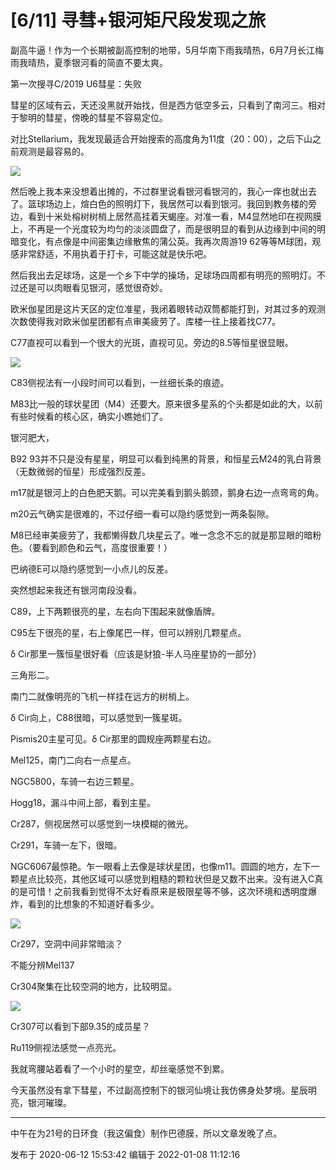 # [6/11] 寻彗+银河矩尺段发现之旅

副高牛逼！作为一个长期被副高控制的地带，5月华南下雨我晴热，6月7月长江梅雨我晴热，夏季银河看的简直不要太爽。

第一次搜寻C/2019 U6彗星：失败

彗星的区域有云，天还没黑就开始找，但是西方低空多云，只看到了南河三。相对于黎明的彗星，傍晚的彗星不容易定位。

对比Stellarium，我发现最适合开始搜索的高度角为11度（20：00），之后下山之前观测是最容易的。

![](https://pica.zhimg.com/v2-611e20e77975ea4883d70270ce31a9a8_720w.jpg?source=d16d100b)

  

然后晚上我本来没想着出摊的，不过群里说看银河看银河的，我心一痒也就出去了。篮球场边上，煊白色的照明灯下，我居然可以看到银河。我回到教务楼的旁边，看到十米处榕树树梢上居然高挂着天蝎座。对准一看，M4显然地印在视网膜上，不再是一个光度较为均匀的淡淡圆盘了，而是很明显的看到从边缘到中间的明暗变化，有点像是中间密集边缘散焦的蒲公英。我再次周游19
62等等M球团，观感非常舒适，不用执着于打卡，可能这就是快乐吧。

然后我出去足球场，这是一个乡下中学的操场，足球场四周都有明亮的照明灯。不过还是可以肉眼看见银河，感觉很奇妙。

欧米伽星团是这片天区的定位准星，我闭着眼转动双筒都能打到，对其过多的观测次数使得我对欧米伽星团都有点审美疲劳了。库楼一往上接着找C77。

C77直视可以看到一个很大的光斑，直视可见。旁边的8.5等恒星很显眼。

  

![](https://pic3.zhimg.com/v2-8c0b5d445134cfccf781f55332744050_720w.jpg?source=d16d100b)

  

C83侧视法有一小段时间可以看到，一丝细长条的痕迹。

M83比一般的球状星团（M4）还要大。原来很多星系的个头都是如此的大，以前有些时候看的核心区，确实小瞧她们了。

银河肥大，

B92 93并不只是没有星星，明显可以看到纯黑的背景，和恒星云M24的乳白背景（无数微弱的恒星）形成强烈反差。

m17就是银河上的白色肥天鹅。可以完美看到鹅头鹅颈，鹅身右边一点弯弯的角。

m20云气确实是很难的，不过仔细一看可以隐约感觉到一两条裂隙。

M8已经审美疲劳了，我都懒得数几块星云了。唯一念念不忘的就是那显眼的暗粉色。（要看到颜色和云气，高度很重要！）

巴纳德E可以隐约感觉到一小点儿的反差。

突然想起来我还有银河南段没看。

C89，上下两颗很亮的星，左右向下围起来就像盾牌。

C95左下很亮的星，右上像尾巴一样，但可以辨别几颗星点。

δ Cir那里一簇恒星很好看（应该是豺狼-半人马座星协的一部分）

三角形二。

南门二就像明亮的飞机一样挂在远方的树梢上。

δ Cir向上，C88很暗，可以感觉到一簇星斑。

Pismis20主星可见。δ Cir那里的圆规座两颗星右边。

Mel125，南门二向右一点星点。

NGC5800，车骑一右边三颗星。

Hogg18，漏斗中间上部，看到主星。

Cr287，侧视居然可以感觉到一块模糊的微光。

Cr291，车骑一左下，很暗。

NGC6067最惊艳。乍一眼看上去像是球状星团，也像m11。圆圆的地方，左下一颗星点比较亮，其他区域可以感觉到粗糙的颗粒状但是又数不出来。没有进入C真的是可惜！之前我看到觉得不太好看原来是极限星等不够，这次环境和透明度爆炸，看到的比想象的不知道好看多少。

  

![](https://pic2.zhimg.com/v2-f25a3d33057a861f7fdc10f3fd65790f_720w.jpg?source=d16d100b)

  

Cr297，空洞中间非常暗淡？

不能分辨Mel137

Cr304聚集在比较空洞的地方，比较明显。

  

![](https://pica.zhimg.com/v2-b1556bf7c8a2b516d1560b094ac70615_720w.jpg?source=d16d100b)

  

Cr307可以看到下部9.35的成员星？

Ru119侧视法感觉一点亮光。

我就弯腰站着看了一个小时的星空，却丝毫感觉不到累。

今天虽然没有拿下彗星，不过副高控制下的银河仙境让我仿佛身处梦境。星辰明亮，银河璀璨。

  

* * *

中午在为21号的日环食（我这偏食）制作巴德膜，所以文章发晚了点。

发布于 2020-06-12 15:53:42 编辑于 2022-01-08 11:12:16

